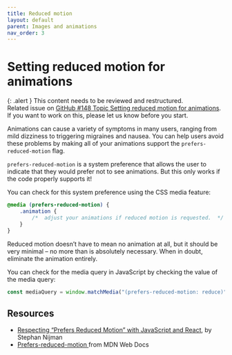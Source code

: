 ```yaml
---
title: Reduced motion
layout: default
parent: Images and animations
nav_order: 3
---
```


# Setting reduced motion for animations

{: .alert }
This content needs to be reviewed and restructured.  
Related issue on [GitHub #148 Topic Setting reduced motion for animations](https://github.com/wpaccessibility/wp-a11y-docs/issues/148).  
If you want to work on this, please let us know before you start.

Animations can cause a variety of symptoms in many users, ranging from mild dizziness to triggering migraines and nausea. You can help users avoid these problems by making all of your animations support the `prefers-reduced-motion` flag.

`prefers-reduced-motion` is a system preference that allows the user to indicate that they would prefer not to see animations. But this only works if the code properly supports it!

You can check for this system preference using the CSS media feature:

```css
@media (prefers-reduced-motion) {
    .animation {
        /*  adjust your animations if reduced motion is requested.  */
    }
}
```

Reduced motion doesn’t have to mean no animation at all, but it should be very minimal – no more than is absolutely necessary. When in doubt, eliminate the animation entirely.

You can check for the media query in JavaScript by checking the value of the media query:

```javascript
const mediaQuery = window.matchMedia("(prefers-reduced-motion: reduce)");
```

## Resources

- [Respecting “Prefers Reduced Motion” with JavaScript and React](https://since1979.dev/respecting-prefers-reduced-motion-with-javascript-and-react/), by Stephan Nijman
- [Prefers-reduced-motion ](https://developer.mozilla.org/en-US/docs/Web/CSS/@media/prefers-reduced-motion)from MDN Web Docs
